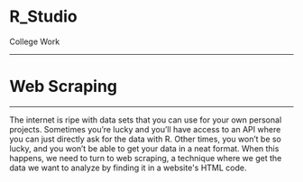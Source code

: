 # R_Studio
College Work

- - - -
# Web Scraping
- - - -

The internet is ripe with data sets that you can use for your own personal projects. Sometimes you’re lucky and you’ll have access 
to an API where you can just directly ask for the data with R. Other times, you won’t be so lucky, and you won’t be able to get your 
data in a neat format. When this happens, we need to turn to web scraping, a technique where we get the data we want to analyze by 
finding it in a website's HTML code.
